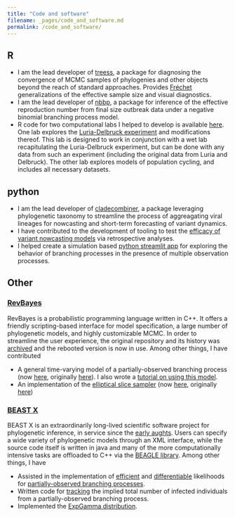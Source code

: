 ```yaml
---
title: "Code and software"
filename: _pages/code_and_software.md
permalink: /code_and_software/
---
```


## R
- I am the lead developer of [treess](https://github.com/afmagee/treess), a package for diagnosing the convergence of MCMC samples of phylogenies and other objects beyond the reach of standard approaches. Provides [Fréchet](https://en.wikipedia.org/wiki/Fr%C3%A9chet_mean) generalizations of the effective sample size and visual diagnostics.
- I am the lead developer of [nbbp](https://github.com/cdcgov/nbbp), a package for inference of the effective reproduction number from final size outbreak data under a negative binomial branching process model.
- R code for two computational labs I helped to develop is available [here](https://github.com/afmagee/BIOL_481_W2018).
One lab explores the [Luria-Delbruck experiment](https://en.wikipedia.org/wiki/Luria%E2%80%93Delbr%C3%BCck_experiment) and modifications thereof.
This lab is designed to work in conjunction with a wet lab recapitulating the Luria-Delbruck experiment, but can be done with any data from such an experiment (including the original data from Luria and Delbruck).
The other lab explores models of population cycling, and includes all necessary datasets.


## python
- I am the lead developer of [cladecombiner](https://github.com/cdcgov/cladecombiner), a package leveraging phylogenetic taxonomy to streamline the process of aggreagating viral lineages for nowcasting and short-term forecasting of variant dynamics.
- I have contributed to the development of tooling to test the [efficacy of variant nowcasting models](https://github.com/CDCgov/cfa-viral-lineage-model) via retrospective analyses.
- I helped create a simulation based [python streamlit app](https://github.com/cdcgov/cfa-ring-vax-widget) for exploring the behavior of branching processes in the presence of multiple observation processes.


## Other

### [RevBayes](https://github.com/revbayes/revbayes)
RevBayes is a probabilistic programming language written in C++. It offers a friendly scripting-based interface for model specification, a large number of phylogenetic models, and highly customizable MCMC. In order to streamline the user experience, the original repository and its history was [archived](https://github.com/revbayes/revbayes.archive/) and the rebooted version is now in use. Among other things, I have contributed
  - A general time-varying model of a partially-observed branching process (now [here](https://github.com/revbayes/revbayes/blame/master/src/core/distributions/phylogenetics/tree/birthdeath/BirthDeathSamplingTreatmentProcess.cpp), originally [here](https://github.com/revbayes/revbayes.archive/blob/master/src/core/distributions/phylogenetics/tree/birthdeath/EpisodicBirthDeathSamplingTreatmentProcess.cpp)). I also wrote a [tutorial on using this model](https://revbayes.github.io/tutorials/divrate/efbdp_me.html).
  - An implementation of the [elliptical slice sampler](https://proceedings.mlr.press/v9/murray10a/murray10a.pdf) (now [here](https://github.com/revbayes/revbayes/blob/master/src/core/moves/EllipticalSliceSamplingSimpleMove.cpp), originally [here](https://github.com/revbayes/revbayes.archive/blob/master/src/core/moves/EllipticalSliceSamplingSimpleMove.cpp))

### [BEAST X](https://github.com/beast-dev/beast-mcmc/)
BEAST X is an extraordinarily long-lived scientific software project for phylogenetic inference, in service since the [early aughts](https://code.google.com/archive/p/beast-mcmc/source/default/commits?page=68).
Users can specify a wide variety of phylogenetic models through an XML interface, while the source code itself is written in java and many of the more computationally intensive tasks are offloaded to C++ via the [BEAGLE library](https://github.com/beagle-dev/beagle-lib).
Among other things, I have
  - Assisted in the implementation of [efficient](https://github.com/beast-dev/beast-mcmc/blob/master/src/dr/evomodel/speciation/EfficientSpeciationLikelihood.java) and [differentiable](https://github.com/beast-dev/beast-mcmc/blob/master/src/dr/evomodel/speciation/SpeciationLikelihoodGradient.java) likelihoods for [partially-observed branching processes](https://github.com/beast-dev/beast-mcmc/blob/master/src/dr/evomodel/speciation/NewBirthDeathSerialSamplingModel.java).
  - Written code for [tracking](https://github.com/beast-dev/beast-mcmc/blob/master/src/dr/evomodel/speciation/NewBDSSHistorySimulator.java) the implied total number of infected individuals from a partially-observed branching process.
  - Implemented the [ExpGamma distribution](https://github.com/beast-dev/beast-mcmc/blob/master/src/dr/inference/distribution/ExpGammaDistributionModel.java).
